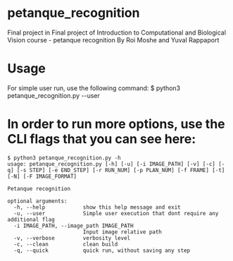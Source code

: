 # petanque_recognition
Final project in Final project of Introduction to Computational and Biological Vision course - petanque recognition
By Roi Moshe and Yuval Rappaport

# Usage
For simple user run, use the following command:
	$ python3 petanque_recognition.py --user
# In order to run more options, use the CLI flags that you can see here:
	$ python3 petanque_recognition.py -h
	usage: petanque_recognition.py [-h] [-u] [-i IMAGE_PATH] [-v] [-c] [-q] [-s STEP] [-e END_STEP] [-r RUN_NUM] [-p PLAN_NUM] [-f FRAME] [-t] [-N] [-F IMAGE_FORMAT]

	Petanque recognition

	optional arguments:
	  -h, --help            show this help message and exit
	  -u, --user            Simple user execution that dont require any additional flag
	  -i IMAGE_PATH, --image_path IMAGE_PATH
	                        Input image relative path
	  -v, --verbose         verbosity level
	  -c, --clean           clean build
	  -q, --quick           quick run, without saving any step